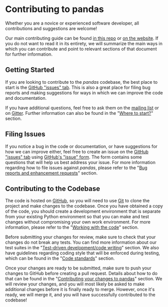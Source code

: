 # Contributing to pandas

Whether you are a novice or experienced software developer, all contributions and suggestions are welcome!

Our main contributing guide can be found [in this repo](https://github.com/pandas-dev/pandas/blob/master/doc/source/development/contributing.rst) or [on the website](https://pandas-docs.github.io/pandas-docs-travis/development/contributing.html). If you do not want to read it in its entirety, we will summarize the main ways in which you can contribute and point to relevant sections of that document for further information.

## Getting Started

If you are looking to contribute to the *pandas* codebase, the best place to start is the [GitHub "issues" tab](https://github.com/pandas-dev/pandas/issues). This is also a great place for filing bug reports and making suggestions for ways in which we can improve the code and documentation.

If you have additional questions, feel free to ask them on the [mailing list](https://groups.google.com/forum/?fromgroups#!forum/pydata) or on [Gitter](https://gitter.im/pydata/pandas). Further information can also be found in the "[Where to start?](https://github.com/pandas-dev/pandas/blob/master/doc/source/development/contributing.rst#where-to-start)" section.

## Filing Issues

If you notice a bug in the code or documentation, or have suggestions for how we can improve either, feel free to create an issue on the [GitHub "issues" tab](https://github.com/pandas-dev/pandas/issues) using [GitHub's "issue" form](https://github.com/pandas-dev/pandas/issues/new). The form contains some questions that will help us best address your issue. For more information regarding how to file issues against *pandas*, please refer to the "[Bug reports and enhancement requests](https://github.com/pandas-dev/pandas/blob/master/doc/source/development/contributing.rst#bug-reports-and-enhancement-requests)" section.

## Contributing to the Codebase

The code is hosted on [GitHub](https://www.github.com/pandas-dev/pandas), so you will need to use [Git](https://git-scm.com/) to clone the project and make changes to the codebase. Once you have obtained a copy of the code, you should create a development environment that is separate from your existing Python environment so that you can make and test changes without compromising your own work environment. For more information, please refer to the "[Working with the code](https://github.com/pandas-dev/pandas/blob/master/doc/source/development/contributing.rst#working-with-the-code)" section.

Before submitting your changes for review, make sure to check that your changes do not break any tests. You can find more information about our test suites in the "[Test-driven development/code writing](https://github.com/pandas-dev/pandas/blob/master/doc/source/development/contributing.rst#test-driven-development-code-writing)" section. We also have guidelines regarding coding style that will be enforced during testing, which can be found in the "[Code standards](https://github.com/pandas-dev/pandas/blob/master/doc/source/development/contributing.rst#code-standards)" section.

Once your changes are ready to be submitted, make sure to push your changes to GitHub before creating a pull request. Details about how to do that can be found in the "[Contributing your changes to pandas](https://github.com/pandas-dev/pandas/blob/master/doc/source/development/contributing.rst#contributing-your-changes-to-pandas)" section. We will review your changes, and you will most likely be asked to make additional changes before it is finally ready to merge. However, once it's ready, we will merge it, and you will have successfully contributed to the codebase!
